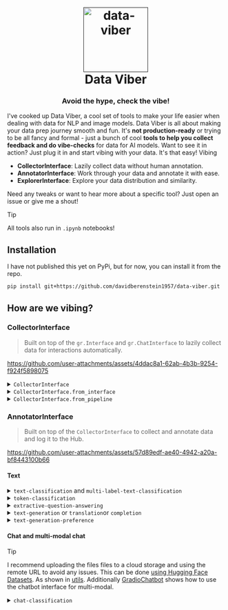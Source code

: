 <h1 align="center">
  <a href=""><img src="https://cdn-icons-png.flaticon.com/512/2091/2091395.png" alt="data-viber" width="150"></a>
  <br>
  Data Viber
  <br>
</h1>

<h3 align="center">Avoid the hype, check the vibe!</h2>

I've cooked up Data Viber, a cool set of tools to make your life easier when dealing with data for NLP and image models. Data Viber is all about making your data prep journey smooth and fun. It's **not production-ready** or trying to be all fancy and formal - just a bunch of cool **tools to help you collect feedback and do vibe-checks** for data for AI models. Want to see it in action? Just plug it in and start vibing with your data. It's that easy! Vibing

- **CollectorInterface**: Lazily collect data without human annotation.
- **AnnotatorInterface**: Work through your data and annotate it with ease.
- **ExplorerInterface**: Explore your data distribution and similarity.

Need any tweaks or want to hear more about a specific tool? Just open an issue or give me a shout!

> [!TIP]
> All tools also run in `.ipynb` notebooks!

## Installation

I have not published this yet on PyPi, but for now, you can install it from the repo.

```bash
pip install git+https://github.com/davidberenstein1957/data-viber.git
```

## How are we vibing?

### CollectorInterface

> Built on top of the `gr.Interface` and `gr.ChatInterface` to lazily collect data for interactions automatically.

<https://github.com/user-attachments/assets/4ddac8a1-62ab-4b3b-9254-f924f5898075>

<details>
<summary><code>CollectorInterface</code></summary>

```python
import gradio as gr
from data_viber import CollectorInterface

def calculator(num1, operation, num2):
    if operation == "add":
        return num1 + num2
    elif operation == "subtract":
        return num1 - num2
    elif operation == "multiply":
        return num1 * num2
    elif operation == "divide":
        return num1 / num2

inputs = ["number", gr.Radio(["add", "subtract", "multiply", "divide"]), "number"]
outputs = "number"

interface = CollectorInterface(
    fn=calculator,
    inputs=inputs,
    outputs=outputs,
    dataset_name="<my_hf_org>/<my_dataset>"
)
interface.launch()
```

</details>

<details>
<summary><code>CollectorInterface.from_interface</code></summary>

```python
interface = gr.Interface(
    fn=calculator,
    inputs=inputs,
    outputs=outputs
)
interface = CollectorInterface.from_interface(
   interface=interface,
   dataset_name="<my_hf_org>/<my_dataset>"
)
interface.launch()
```

</details>

<details>
<summary><code>CollectorInterface.from_pipeline</code></summary>

```python
from transformers import pipeline
from data_viber import CollectorInterface

pipeline = pipeline("text-classification", model="mrm8488/bert-tiny-finetuned-sms-spam-detection")
interface = CollectorInterface.from_pipeline(
    pipeline=pipeline,
    dataset_name="<my_hf_org>/<my_dataset>"
)
interface.launch()
```

</details>

### AnnotatorInterface

> Built on top of the `CollectorInterface` to collect and annotate data and log it to the Hub.

<https://github.com/user-attachments/assets/57d89edf-ae40-4942-a20a-bf8443100b66>

#### Text

<details>
<summary><code>text-classification</code> and <code>multi-label-text-classification</code></summary>

```python
from data_viber import AnnotatorInterFace

texts = [
    "Anthony Bourdain was an amazing chef!",
    "Anthony Bourdain was a terrible tv persona!"
]
labels = ["positive", "negative"]

interface = AnnotatorInterFace.for_text_classification(
    texts=texts,
    labels=labels,
    dataset_name=None, # "<my_hf_org>/<my_dataset>" if you want to log to the hub
    multi_label=False # True if you have multi-label data
)
interface.launch()
```

</details>

<details>
<summary><code>token-classification</code></summary>

```python
from data_viber import AnnotatorInterFace

texts = ["Anthony Bourdain was an amazing chef in New York."]
labels = ["NAME", "LOC"]

interface = AnnotatorInterFace.for_token_classification(
    texts=texts,
    labels=labels,
    dataset_name=None # "<my_hf_org>/<my_dataset>" if you want to log to the hub
)
interface.launch()
```

</details>

<details>
<summary><code>extractive-question-answering</code></summary>

```python
from data_viber import AnnotatorInterFace

questions = ["Where was Anthony Bourdain located?"]
contexts = ["Anthony Bourdain was an amazing chef in New York."]

interface = AnnotatorInterFace.for_question_answering(
    questions=questions,
    contexts=contexts,
    dataset_name=None # "<my_hf_org>/<my_dataset>" if you want to log to the hub
)
interface.launch()
```

</details>

<details>
<summary><code>text-generation</code> or <code>translation</code>or <code>completion</code></summary>

```python
from data_viber import AnnotatorInterFace

prompts = ["Tell me something about Anthony Bourdain."]
completions = ["Anthony Michael Bourdain was an American celebrity chef, author, and travel documentarian."]

interface = AnnotatorInterFace.for_text_generation(
    prompts=prompts, # source
    completions=completions, # optional to show initial completion / target
    dataset_name=None # "<my_hf_org>/<my_dataset>" if you want to log to the hub
)

```

</details>

<details>
<summary><code>text-generation-preference</code></summary>

```python
from data_viber import AnnotatorInterFace

prompts = ["Tell me something about Anthony Bourdain."]
completions_a = ["Anthony Michael Bourdain was an American celebrity chef, author, and travel documentarian."]
completions_b = ["Anthony Michael Bourdain was an cool guy that knew how to cook."]

interface = AnnotatorInterFace.for_text_generation(
    prompts=prompts,
    completions_a=completions_a,
    completions_b=completions_b,
    dataset_name=None # "<my_hf_org>/<my_dataset>" if you want to log to the hub
)
```

</details>

#### Chat and multi-modal chat

> [!TIP]
> I recommend uploading the files files to a cloud storage and using the remote URL to avoid any issues. This can be done [using Hugging Face Datasets](https://huggingface.co/docs/datasets/en/image_load#local-files). As shown in [utils](#utils). Additionally [GradioChatbot](https://www.gradio.app/docs/gradio/chatbot#behavior) shows how to use the chatbot interface for multi-modal.

<details>
<summary><code>chat-classification</code></summary>

```python
from data_viber import AnnotatorInterFace

prompts = [
    [
        {
            "role": "user",
            "content": "Tell me something about Anthony Bourdain."
        },
        {
            "role": "assistant",
            "content": "Anthony Michael Bourdain was an American celebrity chef, author, and travel documentarian."
        }
    ]
]

interface = AnnotatorInterFace.for_chat_classification(
    prompts=prompts,
    labels=["toxic", "non-toxic"],
    dataset_name=None # "<my_hf_org>/<my_dataset>" if you want to log to the hub
)
interface.launch()
```

<details>
<summary><code>chat-generation</code></summary>

```python
from data_viber import AnnotatorInterFace

prompts = [
    [
        {
            "role": "user",
            "content": "Tell me something about Anthony Bourdain."
        }
    ]
]

interface = AnnotatorInterFace.for_chat_generation(
    prompts=prompts,
    dataset_name=None # "<my_hf_org>/<my_dataset>" if you want to log to the hub
)
interface.launch()
```

</details>

<details>
<summary><code>chat-generation-preference</code></summary>

```python
from data_viber import AnnotatorInterFace

prompts = [
    [
        {
            "role": "user",
            "text": "Tell me something about Anthony Bourdain."
        }
    ]
]
completions_a = [
    "Anthony Michael Bourdain was an American celebrity chef, author, and travel documentarian.",
]
completions_b = [
    "Anthony Michael Bourdain was an cool guy that knew how to cook."
]

interface = AnnotatorInterFace.for_chat_generation_preference(
    prompts=prompts,
    completions_a=completions_a,
    completions_b=completions_b,
    dataset_name=None # "<my_hf_org>/<my_dataset>" if you want to log to the hub
)
interface.launch()
```

</details>

Annotate data for `chat-generation-message-classification`. [WIP]

#### Image and multi-modal

> [!TIP]
> I recommend uploading the files files to a cloud storage and using the remote URL to avoid any issues. This can be done [using Hugging Face Datasets](https://huggingface.co/docs/datasets/en/image_load#local-files). As shown in [utils](#utils).

<details>
<summary><code>image-classification</code> and <code>multi-label-text-classification</code></summary>

```python
from data_viber import AnnotatorInterFace

images = [
    "https://upload.wikimedia.org/wikipedia/commons/thumb/a/a5/Anthony_Bourdain_Peabody_2014b.jpg/440px-Anthony_Bourdain_Peabody_2014b.jpg",
    "https://upload.wikimedia.org/wikipedia/commons/8/85/David_Chang_David_Shankbone_2010.jpg"
]
labels = ["anthony-bourdain", "not-anthony-bourdain"]

interface = AnnotatorInterFace.for_image_classification(
    images=images,
    labels=labels,
    dataset_name=None # "<my_hf_org>/<my_dataset>" if you want to log to the hub
)
interface.launch()
```

</details>

<details>
<summary><code>image-description</code></summary>

```python
from data_viber import AnnotatorInterFace

images = [
    "https://upload.wikimedia.org/wikipedia/commons/thumb/a/a5/Anthony_Bourdain_Peabody_2014b.jpg/440px-Anthony_Bourdain_Peabody_2014b.jpg",
    "https://upload.wikimedia.org/wikipedia/commons/8/85/David_Chang_David_Shankbone_2010.jpg"
]
description = ["Anthony Bourdain laughing", "David Chang wearing a suit"]

interface = AnnotatorInterFace.for_image_description(
    images=images,
    descriptions=descriptions, # optional to show initial descriptions
    dataset_name=None # "<my_hf_org>/<my_dataset>" if you want to log to the hub
)
interface.launch()
```
</details>

<details>
<summary><code>image-question-answering</code> or <code>visual-question-asnwering</code></summary>

```python
from data_viber import AnnotatorInterFace

images = [
    "https://upload.wikimedia.org/wikipedia/commons/thumb/a/a5/Anthony_Bourdain_Peabody_2014b.jpg/440px-Anthony_Bourdain_Peabody_2014b.jpg",
    "https://upload.wikimedia.org/wikipedia/commons/8/85/David_Chang_David_Shankbone_2010.jpg"
]
questions = ["Who is this?", "What is he wearing?"]
answers = ["Anthony Bourdain", "a suit"]

interface = AnnotatorInterFace.for_image_question_answering(
    images=images,
    questions=questions, # optional to show initial questions
    answers=answers, # optional to show initial answers
    dataset_name=None # "<my_hf_org>/<my_dataset>" if you want to log to the hub
)
interface.launch()
```

</details>

<details>
<summary><code>image-generation-preference</code></summary>

```python
from data_viber import AnnotatorInterFace

prompts = [
    "Anthony Bourdain laughing",
    "David Chang wearing a suit"
]

images_a = [
    "https://upload.wikimedia.org/wikipedia/commons/8/85/David_Chang_David_Shankbone_2010.jpg",
    "https://upload.wikimedia.org/wikipedia/commons/thumb/a/a5/Anthony_Bourdain_Peabody_2014b.jpg/440px-Anthony_Bourdain_Peabody_2014b.jpg",
]

images_b = [
    "https://upload.wikimedia.org/wikipedia/commons/thumb/a/a5/Anthony_Bourdain_Peabody_2014b.jpg/440px-Anthony_Bourdain_Peabody_2014b.jpg",
    "https://upload.wikimedia.org/wikipedia/commons/8/85/David_Chang_David_Shankbone_2010.jpg"
]

interface = AnnotatorInterFace.for_image_generation_preference(
    prompts=prompts,
    completions_a=images_a,
    completions_b=images_b,
    dataset_name=None # "<my_hf_org>/<my_dataset>" if you want to log to the hub
)
interface.launch()
```


### ExplorerInterface

> Built on top of the `gr.ScatterPlot`, `gr.DataFrame`, `umap-learn`, and `sentence-transformers` to understand the data distribution and similarity.

<img width="1090" alt="image" src="https://github.com/user-attachments/assets/bf189482-8eab-40f9-aee1-671f3dfa4ef4">

<details>
<summary><code>for_text_visualization</code></summary>

```python
from data_viber import ExplorerInterface
import pandas as pd

df = pd.DataFrame({
    'text': [
        "The quick brown fox jumps over the lazy dog.",
        "The quick brown fox jumps over the lazy dog.",
        "A journey of a thousand miles begins with a single step.",
        "To be or not to be, that is the question."
    ],
    'category': ['A', 'A', 'B', 'C'],
    'length': [44, 44, 36, 35],
    'score': [10, 20, 30, 40]  # This column will size the points
})

interface = ExplorerInterface.for_text_visualization(
    df,
    text_column='text',
    additional_columns=['category', 'length'],
    label_column='category',
    score_column='score'
)
interface.launch()
```

</details>

### Utils

<details>
<summary>shuffle inputs in the same order</summary>

When working with multiple inputs, you might want to shuffle them in the same order.

```python
def shuffle_lists(*lists):
    if not lists:
        return []

    # Get the length of the first list
    length = len(lists[0])

    # Check if all lists have the same length
    if not all(len(lst) == length for lst in lists):
        raise ValueError("All input lists must have the same length")

    # Create a list of indices and shuffle it
    indices = list(range(length))
    random.shuffle(indices)

    # Reorder each list based on the shuffled indices
    return [
        [lst[i] for i in indices]
        for lst in lists
    ]
```

</details>

<details>
<summary>random swap to randomize completions</summary>

When working with multiple completions, you might want to swap out the completions at the same index, where each completion index x is swapped with a random completion at the same index. This is useful for preference learning.

```python
def swap_completions(*lists):
    # Assuming all lists are of the same length
    length = len(lists[0])

    # Check if all lists have the same length
    if not all(len(lst) == length for lst in lists):
        raise ValueError("All input lists must have the same length")

    # Convert the input lists (which are tuples) to a list of lists
    lists = [list(lst) for lst in lists]

    # Iterate over each index
    for i in range(length):
        # Get the elements at index i from all lists
        elements = [lst[i] for lst in lists]

        # Randomly shuffle the elements
        random.shuffle(elements)

        # Assign the shuffled elements back to the lists
        for j, lst in enumerate(lists):
            lst[i] = elements[j]

    return lists
```

</details>

<details>
<summary>Load remote image URLs from Hugging Face Hub</summary>

When working with images, you might want to load remote URLs from the Hugging Face Hub.

```python
from datasets import Dataset, Image, load_dataset

dataset = load_dataset(
    "my_hf_org/my_image_dataset"
).cast_column("my_image_column", Image(decode=False))
dataset[0]["my_image_column"]
# {'bytes': None, 'path': 'path_to_image.jpg'}
```

</details>

## Contribute and development setup

First, [install PDM](https://pdm-project.org/latest/#installation).

Then, install the environment, this will automatically create a `.venv` virtual env and install the dev environment.

```bash
pdm install
```

Lastly, run pre-commit for formatting on commit.

```bash
pre-commit install
```

Follow this [guide on making first contributions](https://github.com/firstcontributions/first-contributions?tab=readme-ov-file#first-contributions).

### TODOs and ideas

#### CollectorInterface

- collect data from a gr.ChatInterface

#### AnnotatorInterface

- models to the loop (potentially using from_pipeline = interactive)
- counters for the number of annotations
- data state based on csv or remote dataset (not redo on restart)
- show input-data and output-data in the interface
- import data from the hub with oauth
- import data from excel/csv with oauth

#### ExplorerInterface

- add onnx embedding support (https://www.philschmid.de/optimize-sentence-transformers)
- add image support
- labeller support based on [lasso selection ](https://matplotlib.org/stable/gallery/widgets/lasso_selector_demo_sgskip.html)

## References

### Logo

<a href="https://www.flaticon.com/free-icons/keyboard" title="keyboard icons">Keyboard icons created by srip - Flaticon</a>

### Inspirations

- <https://huggingface.co/spaces/davidberenstein1957/llm-human-feedback-collector-chat-interface-dpo>
- <https://huggingface.co/spaces/davidberenstein1957/llm-human-feedback-collector-chat-interface-kto>
- <https://medium.com/@oxenai/collecting-data-from-human-feedback-for-generative-ai-ec9e20bf01b9>
- <https://hamel.dev/notes/llm/finetuning/04_data_cleaning.html>
